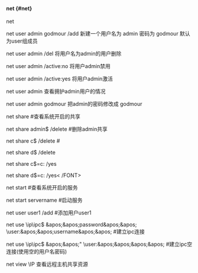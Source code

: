 #### net {#net}

net

net user admin godmour /add 新建一个用户名为 admin 密码为 godmour 默认为user组成员

net user admin /del 将用户名为admin的用户删除

net user admin /active:no        将用户admin禁用

net user admin /active:yes 将用户admin激活

net user admin 查看拥护admin用户的情况

net user admin godmour         把admin的密码修改成 godmour

net share  #查看系统开启的共享

net share admin$ /delete  #删除admin共享                                                    

net share c$ /delete         #                                                

net share d$ /delete

net share c$=c: /yes

net share d$=c: /yes&lt; /FONT&gt;

net start #查看系统开启的服务

net start    servername        #启动服务

net user user1 /add #添加用户user1

net use \\ip\ipc$ &amp;apos;&amp;apos;password&amp;apos;&amp;apos; \user:&amp;apos;&amp;apos;username&amp;apos;&amp;apos;    #建立ipc连接

net use \\ip\ipc$   &amp;apos;&amp;apos;&quot; \user:&amp;apos;&amp;apos;&amp;apos;&amp;apos;  #建立ipc空连接(使用空的用户名密码)

net view     \\IP 查看远程主机共享资源